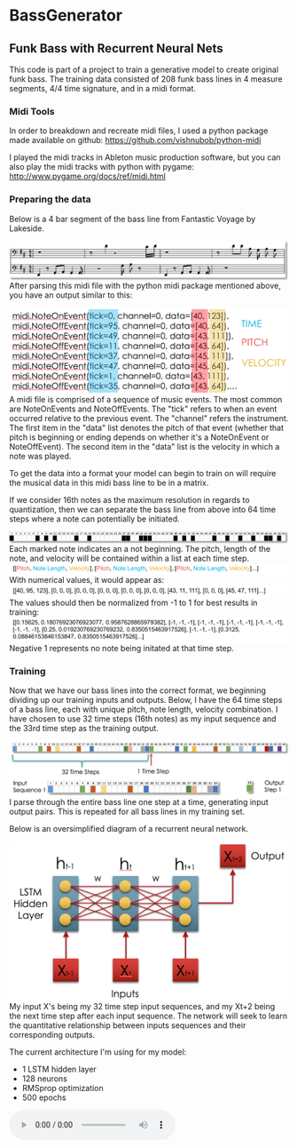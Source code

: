 # BassGenerator
## Funk Bass with Recurrent Neural Nets

This code is part of a project to train a generative model to create original funk bass. The training data consisted of 208 funk bass lines in 4 measure segments, 4/4 time signature, and in a midi format.

### Midi Tools

In order to breakdown and recreate midi files, I used a python package made available on github: https://github.com/vishnubob/python-midi

I played the midi tracks in Ableton music production software, but you can also play the midi tracks with python with pygame: http://www.pygame.org/docs/ref/midi.html

### Preparing the data
Below is a 4 bar segment of the bass line from Fantastic Voyage by Lakeside.

<img src="./Images/FantasticVoyage.png" align="left">

After parsing this midi file with the python midi package mentioned above, you have an output similar to this:

<img src="./Images/midi_example1.png" align="left">

A midi file is comprised of a sequence of music events. The most common are NoteOnEvents and NoteOffEvents. The "tick" refers to when an event occurred relative to the previous event. The "channel" refers the instrument. The first item in the "data" list denotes the pitch of that event (whether that pitch is beginning or ending depends on whether it's a NoteOnEvent or NoteOffEvent). The second item in the "data" list is the velocity in which a note was played.

To get the data into a format your model can begin to train on will require the musical data in this midi bass line to be in a matrix.

If we consider 16th notes as the maximum resolution in regards to quantization, then we can separate the bass line from above into 64 time steps where a note can potentially be initiated.

<img src="./Images/time_steps.png" align="left">
Each marked note indicates an a not beginning. The pitch, length of the note, and velocity will be contained within a list at each time step.
<img src="./Images/pic1.png" align="left">

With numerical values, it would appear as:
<img src="./Images/pic2.png" align="left">

The values should then be normalized from -1 to 1 for best results in training:
<img src="./Images/pic3.png" align="left">

Negative 1 represents no note being initated at that time step.

### Training

Now that we have our bass lines into the correct format, we beginning dividing up our training inputs and outputs. Below, I have the 64 time steps of a bass line, each with unique pitch, note length, velocity combination. I have chosen to use 32 time steps (16th notes) as my input sequence and the 33rd time step as the training output.

<img src="./Images/time_step.png" align="left">

<img src="./Images/time_step2.png" align="left">

I parse through the entire bass line one step at a time, generating input output pairs. This is repeated for all bass lines in my training set.

Below is an oversimplified diagram of a recurrent neural network.

<img src="./Images/RNN.png" align="left">

My input X's being my 32 time step input sequences, and my Xt+2 being the next time step after each input sequence. The network will seek to learn the quantitative relationship between inputs sequences and their corresponding outputs.

The current architecture I'm using for my model:
* 1 LSTM hidden layer
* 128 neurons
* RMSprop optimization
* 500 epochs

![](../Music_Samples/Bass1_Model114.mp3)
